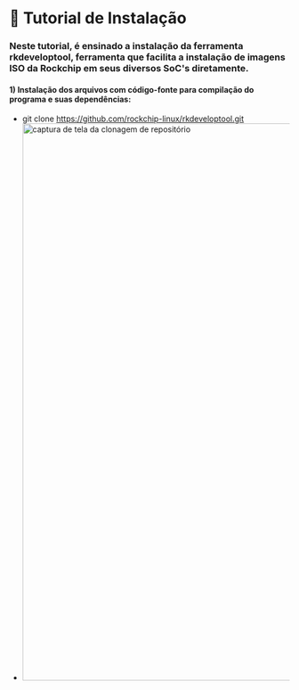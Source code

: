 # 🔽 Tutorial de Instalação 
### Neste tutorial, é ensinado a instalação da ferramenta rkdeveloptool, ferramenta que facilita a instalação de imagens ISO da Rockchip em seus diversos SoC's diretamente.
#### 1) Instalação dos arquivos com código-fonte para compilação do programa e suas dependências: 
  - git clone https://github.com/rockchip-linux/rkdeveloptool.git
  - <img src="https://github.com/renanBatalha/imagens_tutorial_rk_develop_tool/blob/main/imagens_tutorial/clone_github.png" alt="captura de tela da clonagem de repositório" width="1000">
